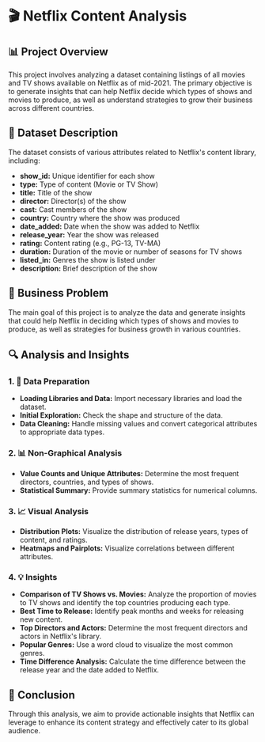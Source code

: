 # 🎬 Netflix Content Analysis

## 📊 Project Overview
This project involves analyzing a dataset containing listings of all movies and TV shows available on Netflix as of mid-2021. The primary objective is to generate insights that can help Netflix decide which types of shows and movies to produce, as well as understand strategies to grow their business across different countries.

## 📁 Dataset Description
The dataset consists of various attributes related to Netflix's content library, including:

- **show_id:** Unique identifier for each show
- **type:** Type of content (Movie or TV Show)
- **title:** Title of the show
- **director:** Director(s) of the show
- **cast:** Cast members of the show
- **country:** Country where the show was produced
- **date_added:** Date when the show was added to Netflix
- **release_year:** Year the show was released
- **rating:** Content rating (e.g., PG-13, TV-MA)
- **duration:** Duration of the movie or number of seasons for TV shows
- **listed_in:** Genres the show is listed under
- **description:** Brief description of the show

## 🎯 Business Problem
The main goal of this project is to analyze the data and generate insights that could help Netflix in deciding which types of shows and movies to produce, as well as strategies for business growth in various countries.

## 🔍 Analysis and Insights

### 1. 🧹 Data Preparation
- **Loading Libraries and Data:** Import necessary libraries and load the dataset.
- **Initial Exploration:** Check the shape and structure of the data.
- **Data Cleaning:** Handle missing values and convert categorical attributes to appropriate data types.

### 2. 📊 Non-Graphical Analysis
- **Value Counts and Unique Attributes:** Determine the most frequent directors, countries, and types of shows.
- **Statistical Summary:** Provide summary statistics for numerical columns.

### 3. 📈 Visual Analysis
- **Distribution Plots:** Visualize the distribution of release years, types of content, and ratings.
- **Heatmaps and Pairplots:** Visualize correlations between different attributes.

### 4. 💡 Insights
- **Comparison of TV Shows vs. Movies:** Analyze the proportion of movies to TV shows and identify the top countries producing each type.
- **Best Time to Release:** Identify peak months and weeks for releasing new content.
- **Top Directors and Actors:** Determine the most frequent directors and actors in Netflix's library.
- **Popular Genres:** Use a word cloud to visualize the most common genres.
- **Time Difference Analysis:** Calculate the time difference between the release year and the date added to Netflix.

## 🚀 Conclusion
Through this analysis, we aim to provide actionable insights that Netflix can leverage to enhance its content strategy and effectively cater to its global audience.
